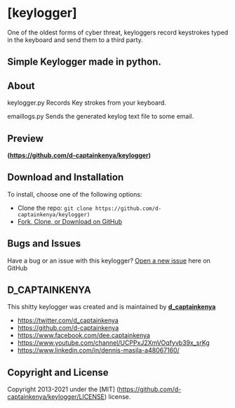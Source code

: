 # [keylogger]

One of the oldest forms of cyber threat, keyloggers record keystrokes typed in the keyboard
and send them to a third party.

## Simple Keylogger made in python.


## About

keylogger.py
Records Key strokes from your keyboard.

emaillogs.py
Sends the generated keylog text file to some email.
				


## Preview

**(https://github.com/d-captainkenya/keylogger)**


## Download and Installation

To install, choose one of the following options:
* Clone the repo: `git clone https://github.com/d-captainkenya/keylogger)`
* [Fork, Clone, or Download on GitHub](https://github.com/d-captainkenya/keylogger)


## Bugs and Issues

Have a bug or an issue with this keylogger? [Open a new issue](https://github.com/d-captainkenya/keylogger/issues) here on GitHub 

## D_CAPTAINKENYA

This shitty keylogger was created and is maintained by **[d_captainkenya](http://d-captainkenya.github.io/)**

* https://twitter.com/d_captainkenya
* https://github.com/d-captainkenya
* https://www.facebook.com/dee.captainkenya
* https://www.youtube.com/channel/UCPPxJ2XmVOqfyvb39x_srKg
* https://www.linkedin.com/in/dennis-masila-a48067160/


## Copyright and License

Copyright 2013-2021 under the [MIT] (https://github.com/d-captainkenya/keylogger/LICENSE) license.
